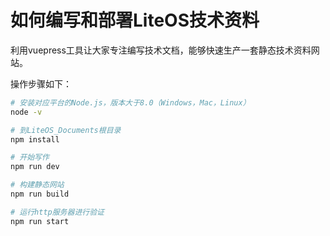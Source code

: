 # 如何编写和部署LiteOS技术资料

利用vuepress工具让大家专注编写技术文档，能够快速生产一套静态技术资料网站。

操作步骤如下：

```bash
# 安装对应平台的Node.js，版本大于8.0（Windows，Mac，Linux）
node -v

# 到LiteOS_Documents根目录
npm install

# 开始写作
npm run dev

# 构建静态网站
npm run build

# 运行http服务器进行验证
npm run start

```
